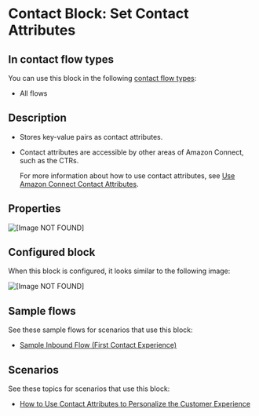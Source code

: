 # Contact Block: Set Contact Attributes<a name="set-contact-attributes"></a>

## In contact flow types<a name="set-contact-attributes-types"></a>

You can use this block in the following [contact flow types](create-contact-flow.md#contact-flow-types):
+ All flows

## Description<a name="set-contact-attributes-description"></a>
+ Stores key\-value pairs as contact attributes\.
+ Contact attributes are accessible by other areas of Amazon Connect, such as the CTRs\. 

  For more information about how to use contact attributes, see [Use Amazon Connect Contact Attributes](connect-contact-attributes.md)\. 

## Properties<a name="set-contact-attributes-properties"></a>

![\[Image NOT FOUND\]](http://docs.aws.amazon.com/connect/latest/adminguide/images/set-contact-attributes-properties.png)

## Configured block<a name="set-contact-attributes-configured"></a>

When this block is configured, it looks similar to the following image:

![\[Image NOT FOUND\]](http://docs.aws.amazon.com/connect/latest/adminguide/images/set-contact-attributes-configured.png)

## Sample flows<a name="set-contact-attributes-samples"></a>

See these sample flows for scenarios that use this block:
+ [Sample Inbound Flow \(First Contact Experience\)](sample-inbound-flow.md)

## Scenarios<a name="set-contact-attributes-scenarios"></a>

See these topics for scenarios that use this block:
+ [How to Use Contact Attributes to Personalize the Customer Experience](use-attributes-cust-exp.md)